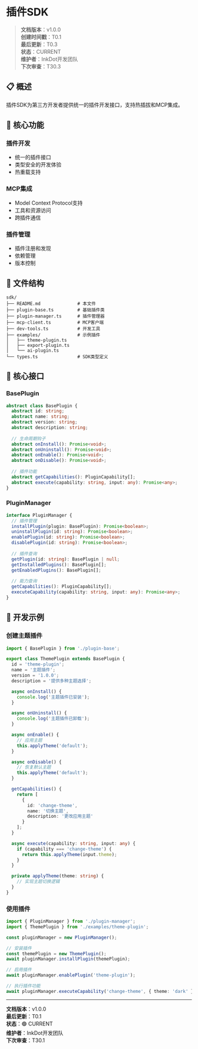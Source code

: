 # 插件SDK
> **文档版本**：v1.0.0  
> **创建时间戳**：T0.1  
> **最后更新**：T0.3  
> **状态**：CURRENT  
> **维护者**：InkDot开发团队  
> **下次审查**：T30.3

## 📋 概述

插件SDK为第三方开发者提供统一的插件开发接口，支持热插拔和MCP集成。

## 🎯 核心功能

### 插件开发
- 统一的插件接口
- 类型安全的开发体验
- 热重载支持

### MCP集成
- Model Context Protocol支持
- 工具和资源访问
- 跨插件通信

### 插件管理
- 插件注册和发现
- 依赖管理
- 版本控制

## 📁 文件结构

```
sdk/
├── README.md              # 本文件
├── plugin-base.ts         # 基础插件类
├── plugin-manager.ts      # 插件管理器
├── mcp-client.ts          # MCP客户端
├── dev-tools.ts           # 开发工具
├── examples/              # 示例插件
│   ├── theme-plugin.ts
│   ├── export-plugin.ts
│   └── ai-plugin.ts
└── types.ts               # SDK类型定义
```

## 🔧 核心接口

### BasePlugin
```typescript
abstract class BasePlugin {
  abstract id: string;
  abstract name: string;
  abstract version: string;
  abstract description: string;
  
  // 生命周期钩子
  abstract onInstall(): Promise<void>;
  abstract onUninstall(): Promise<void>;
  abstract onEnable(): Promise<void>;
  abstract onDisable(): Promise<void>;
  
  // 插件功能
  abstract getCapabilities(): PluginCapability[];
  abstract execute(capability: string, input: any): Promise<any>;
}
```

### PluginManager
```typescript
interface PluginManager {
  // 插件管理
  installPlugin(plugin: BasePlugin): Promise<boolean>;
  uninstallPlugin(id: string): Promise<boolean>;
  enablePlugin(id: string): Promise<boolean>;
  disablePlugin(id: string): Promise<boolean>;
  
  // 插件查询
  getPlugin(id: string): BasePlugin | null;
  getInstalledPlugins(): BasePlugin[];
  getEnabledPlugins(): BasePlugin[];
  
  // 能力查询
  getCapabilities(): PluginCapability[];
  executeCapability(capability: string, input: any): Promise<any>;
}
```

## 🚀 开发示例

### 创建主题插件
```typescript
import { BasePlugin } from './plugin-base';

export class ThemePlugin extends BasePlugin {
  id = 'theme-plugin';
  name = '主题插件';
  version = '1.0.0';
  description = '提供多种主题选择';

  async onInstall() {
    console.log('主题插件已安装');
  }

  async onUninstall() {
    console.log('主题插件已卸载');
  }

  async onEnable() {
    // 应用主题
    this.applyTheme('default');
  }

  async onDisable() {
    // 恢复默认主题
    this.applyTheme('default');
  }

  getCapabilities() {
    return [
      {
        id: 'change-theme',
        name: '切换主题',
        description: '更改应用主题'
      }
    ];
  }

  async execute(capability: string, input: any) {
    if (capability === 'change-theme') {
      return this.applyTheme(input.theme);
    }
  }

  private applyTheme(theme: string) {
    // 实现主题切换逻辑
  }
}
```

### 使用插件
```typescript
import { PluginManager } from './plugin-manager';
import { ThemePlugin } from './examples/theme-plugin';

const pluginManager = new PluginManager();

// 安装插件
const themePlugin = new ThemePlugin();
await pluginManager.installPlugin(themePlugin);

// 启用插件
await pluginManager.enablePlugin('theme-plugin');

// 执行插件功能
await pluginManager.executeCapability('change-theme', { theme: 'dark' });
```

---

**文档版本**：v1.0.0  
**最后更新**：T0.1  
**状态**：🟢 CURRENT  
**维护者**：InkDot开发团队  
**下次审查**：T30.1
